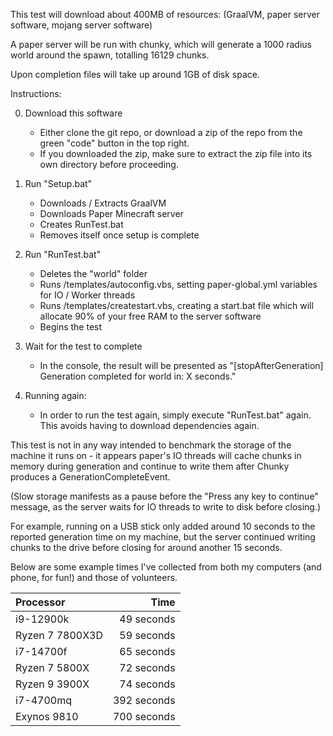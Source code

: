 This test will download about 400MB of resources:
(GraalVM, paper server software, mojang server software)

A paper server will be run with chunky, which will generate
a 1000 radius world around the spawn, totalling 16129 chunks.

Upon completion files will take up around 1GB of disk space.

Instructions:

0. Download this software
    - Either clone the git repo, or download a zip of the repo from the green "code" button in the top right.
    - If you downloaded the zip, make sure to extract the zip file into its own directory before proceeding.

1. Run "Setup.bat"
    - Downloads / Extracts GraalVM
    - Downloads Paper Minecraft server
    - Creates RunTest.bat
    - Removes itself once setup is complete

2. Run "RunTest.bat"
    - Deletes the "world" folder
    - Runs /templates/autoconfig.vbs, setting paper-global.yml
    variables for IO / Worker threads
    - Runs /templates/createstart.vbs, creating a start.bat file
    which will allocate 90% of your free RAM to the server software
    - Begins the test

3. Wait for the test to complete
    - In the console, the result will be presented as
    "[stopAfterGeneration] Generation completed for world in: X seconds."

4. Running again:
    - In order to run the test again, simply
    execute "RunTest.bat" again. This avoids having
    to download dependencies again. 

This test is not in any way intended to benchmark
the storage of the machine it runs on - it appears
paper's IO threads will cache chunks in memory during
generation and continue to write them after
Chunky produces a GenerationCompleteEvent.

(Slow storage manifests as a pause before the
"Press any key to continue" message, as the 
server waits for IO threads to write to disk
before closing.)

For example, running on a USB stick only added around
10 seconds to the reported generation time on my machine,
but the server continued writing chunks to the drive
before closing for around another 15 seconds.

Below are some example times I've collected from
both my computers (and phone, for fun!) and those of volunteers.

|Processor       |   Time      |
|:---------------|-----------:|
|i9-12900k       |   49 seconds|
|Ryzen 7 7800X3D |   59 seconds|
|i7-14700f       |   65 seconds|
|Ryzen 7 5800X   |   72 seconds|
|Ryzen 9 3900X   |   74 seconds|
|i7-4700mq       |   392 seconds|
|Exynos 9810     |   700 seconds|
